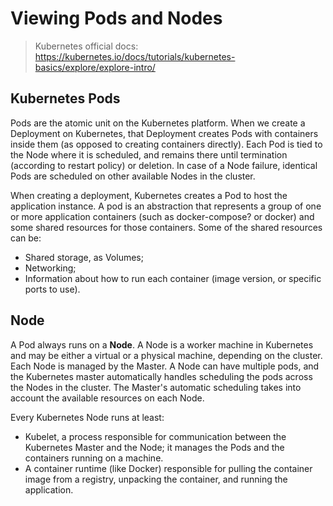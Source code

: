 # Viewing Pods and Nodes

> Kubernetes official docs: 
> https://kubernetes.io/docs/tutorials/kubernetes-basics/explore/explore-intro/


## Kubernetes Pods

Pods are the atomic unit on the Kubernetes platform. When we create a Deployment on Kubernetes, that Deployment creates Pods with containers inside them (as opposed to creating containers directly). Each Pod is tied to the Node where it is scheduled, and remains there until termination (according to restart policy) or deletion. In case of a Node failure, identical Pods are scheduled on other available Nodes in the cluster.

When creating a deployment, Kubernetes creates a Pod to host the application instance. A pod is an abstraction that represents a group of one or more application containers (such as docker-compose? or docker) and some shared resources for those containers. Some of the shared resources can be:
- Shared storage, as Volumes; 
- Networking; 
- Information about how to run each container (image version, or specific ports to use).

## Node

A Pod always runs on a **Node**. A Node is a worker machine in Kubernetes and may be either a virtual or a physical machine, depending on the cluster. Each Node is managed by the Master. A Node can have multiple pods, and the Kubernetes master automatically handles scheduling the pods across the Nodes in the cluster. The Master's automatic scheduling takes into account the available resources on each Node.

Every Kubernetes Node runs at least:
-   Kubelet, a process responsible for communication between the Kubernetes Master and the Node; it manages the Pods and the containers running on a machine.
-   A container runtime (like Docker) responsible for pulling the container image from a registry, unpacking the container, and running the application.

